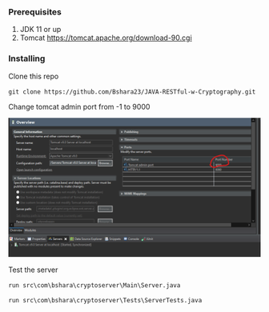 ### Prerequisites

1. JDK 11 or up
2. Tomcat https://tomcat.apache.org/download-90.cgi


### Installing
Clone this repo

```
git clone https://github.com/Bshara23/JAVA-RESTful-w-Cryptography.git
```

Change tomcat admin port from -1 to 9000

[![tomcat](tomcat.png)]()





Test the server
```
run src\com\bshara\cryptoserver\Main\Server.java
```
```
run src\com\bshara\cryptoserver\Tests\ServerTests.java
```
